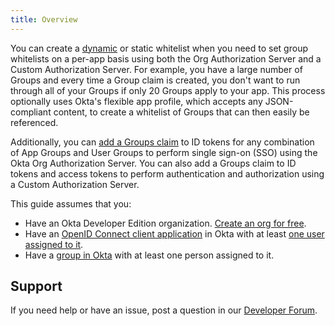 ```yaml
---
title: Overview
---
```


You can create a [dynamic](/docs/guides/customize-tokens-dynamic/) or static whitelist when you need to set group whitelists on a per-app basis using both the Org Authorization Server and a Custom Authorization Server. For example, you have a large number of Groups and every time a Group claim is created, you don't want to run through all of your Groups if only 20 Groups apply to your app. This process optionally uses Okta's flexible app profile, which accepts any JSON-compliant content, to create a whitelist of Groups that can then easily be referenced.

Additionally, you can [add a Groups claim](/docs/guides/customize-tokens-groups-claim) to ID tokens for any combination of App Groups and User Groups to perform single sign-on (SSO) using the Okta Org Authorization Server. You can also add a Groups claim to ID tokens and access tokens to perform authentication and authorization using a Custom Authorization Server.

This guide assumes that you:

* Have an Okta Developer Edition organization. [Create an org for free](https://developer.okta.com/signup).
* Have an [OpenID Connect client application](https://help.okta.com/en/prod/okta_help_CSH.htm#ext_Apps_App_Integration_Wizard-oidc) in Okta with at least [one user assigned to it](https://help.okta.com/en/prod/okta_help_CSH.htm#ext-assign-apps).
* Have a [group in Okta](https://help.okta.com/en/prod/okta_help_CSH.htm#ext_Directory_Groups) with at least one person assigned to it.

## Support

If you need help or have an issue, post a question in our [Developer Forum](https://devforum.okta.com).

<NextSectionLink/>
